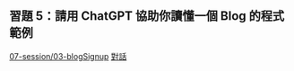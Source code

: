## 習題 5：請用 ChatGPT 協助你讀懂一個 Blog 的程式範例
[07-session/03-blogSignup](https://github.com/ccc113a/html2denojs/tree/master/02-%E5%BE%8C%E7%AB%AF/07-session/03-blogSignup)
[對話](https://chatgpt.com/share/6768553d-db0c-800d-bd6c-1e2ac844aacc)
